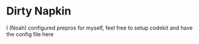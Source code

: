 # Dirty Napkin
I (Noah) configured prepros for myself, feel free to setup codekit and have the config file here
